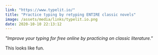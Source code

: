 ```yaml
---
link: "https://www.typelit.io/"
title: "Practice typing by retyping ENTIRE classic novels"
image: /assets/media/links/typelit.io.png
date: 2020-10-10 22:13:12
---
```


_"Improve your typing for free online by practicing on classic literature."_

This looks like fun. 
